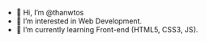 - 👋 Hi, I’m @thanwtos
- 👀 I’m interested in  Web Development.
- 🌱 I’m currently learning Front-end (HTML5, CSS3, JS).
